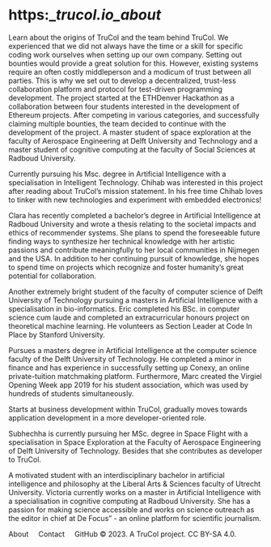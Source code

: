# https:\__trucol.io_about_

Learn about the origins of TruCol and the team behind TruCol.
We experienced that we did not always have the time or a skill for specific coding work ourselves when setting up our own company. Setting out bounties would provide a great solution for this. However, existing systems require an often costly middleperson and a modicum of trust between all parties. This is why we set out to develop a decentralized, trust-less collaboration platform and protocol for test-driven programming development. The project started at the ETHDenver Hackathon as a collaboration between four students interested in the development of Ethereum projects. After competing in various categories, and successfully claiming multiple bounties, the team decided to continue with the development of the project.
A master student of space exploration at the faculty of Aerospace Engineering at Delft University and Technology and a master student of cognitive computing at the faculty of Social Sciences at Radboud University.

Currently pursuing his Msc. degree in Artificial Intelligence with a specialisation in Intelligent Technology. Chihab was interested in this project after reading about TruCol’s mission statement. In his free time Chihab loves to tinker with new technologies and experiment with embedded electronics!

Clara has recently completed a bachelor’s degree in Artificial Intelligence at Radboud University and wrote a thesis relating to the societal impacts and ethics of recommender systems. She plans to spend the foreseeable future finding ways to synthesize her technical knowledge with her artistic passions and contribute meaningfully to her local communities in Nijmegen and the USA. In addition to her continuing pursuit of knowledge, she hopes to spend time on projects which recognize and foster humanity’s great potential for collaboration.

Another extremely bright student of the faculty of computer science of Delft University of Technology pursuing a masters in Artificial Intelligence with a specialisation in bio-informatics. Eric completed his BSc. in computer science cum laude and completed an extracurricular honours project on theoretical machine learning. He volunteers as Section Leader at Code In Place by Stanford University.

Pursues a masters degree in Artificial Intelligence at the computer science faculty of the Delft University of Technology. He completed a minor in finance and has experience in successfully setting up Conexy, an online private-tuition matchmaking platform. Furthermore, Marc created the Virgiel Opening Week app 2019 for his student association, which was used by hundreds of students simultaneously.

Starts at business development within TruCol, gradually moves towards application development in a more developer-oriented role.

Subhechha is currently pursuing her MSc. degree in Space Flight with a specialisation in Space Exploration at the Faculty of Aerospace Engineering of Delft University of Technology. Besides that she contributes as developer to TruCol.

A motivated student with an interdisciplinary bachelor in artificial intelligence and philosophy at the Liberal Arts & Sciences faculty of Utrecht University. Victoria currently works on a master in Artificial Intelligence with a specialisation in cognitive computing at Radboud University. She has a passion for making science accessible and works on science outreach as the editor in chief at De Focus” - an online platform for scientific journalism.

About     Contact     GitHub
© 2023. A TruCol project. CC BY-SA 4.0.
